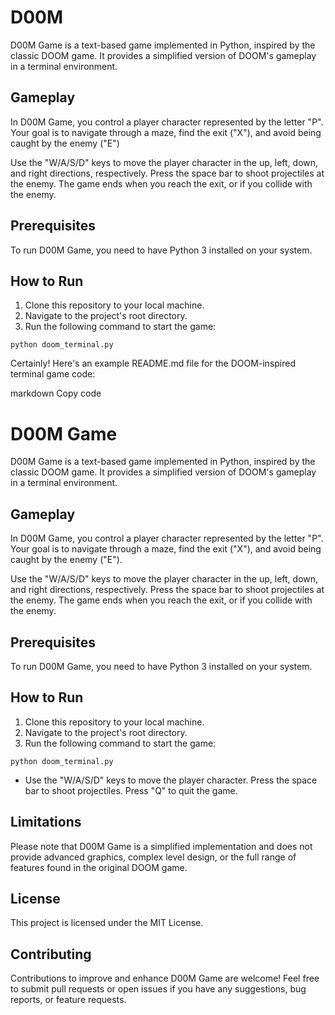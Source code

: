 # D00M

D00M Game is a text-based game implemented in Python, inspired by the classic DOOM game. It provides a simplified version of DOOM's gameplay in a terminal environment.

## Gameplay

In D00M Game, you control a player character represented by the letter "P". Your goal is to navigate through a maze, find the exit ("X"), and avoid being caught by the enemy ("E")

Use the "W/A/S/D" keys to move the player character in the up, left, down, and right directions, respectively. Press the space bar to shoot projectiles at the enemy. The game ends when you reach the exit, or if you collide with the enemy.

## Prerequisites

To run D00M Game, you need to have Python 3 installed on your system.

## How to Run

1. Clone this repository to your local machine.
2. Navigate to the project's root directory.
3. Run the following command to start the game:

```shell
python doom_terminal.py
```


Certainly! Here's an example README.md file for the DOOM-inspired terminal game code:

markdown
Copy code
# D00M Game

D00M Game is a text-based game implemented in Python, inspired by the classic DOOM game. It provides a simplified version of DOOM's gameplay in a terminal environment.

## Gameplay

In D00M Game, you control a player character represented by the letter "P". Your goal is to navigate through a maze, find the exit ("X"), and avoid being caught by the enemy ("E").

Use the "W/A/S/D" keys to move the player character in the up, left, down, and right directions, respectively. Press the space bar to shoot projectiles at the enemy. The game ends when you reach the exit, or if you collide with the enemy.

## Prerequisites

To run D00M Game, you need to have Python 3 installed on your system.

## How to Run

1. Clone this repository to your local machine.
2. Navigate to the project's root directory.
3. Run the following command to start the game:

```shell
python doom_terminal.py
```

- Use the "W/A/S/D" keys to move the player character. Press the space bar to shoot projectiles. Press "Q" to quit the game.

## Limitations
Please note that D00M Game is a simplified implementation and does not provide advanced graphics, complex level design, or the full range of features found in the original DOOM game.

## License
This project is licensed under the MIT License.

## Contributing
Contributions to improve and enhance D00M Game are welcome! Feel free to submit pull requests or open issues if you have any suggestions, bug reports, or feature requests.
